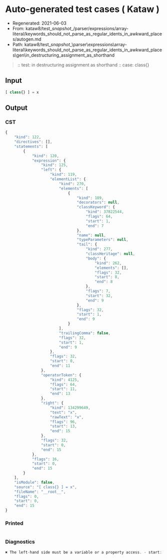 # Auto-generated test cases ( Kataw )
- Regenerated: 2021-06-03
- From: kataw8/test\__snapshot__/parser/expressions/array-literal/keywords_should_not_parse_as_regular_idents_in_awkward_places/autogen.md
- Path: kataw8/test\__snapshot__\parser\expressions\array-literal\keywords_should_not_parse_as_regular_idents_in_awkward_places\gen\in_destructuring_assignment_as_shorthand
> :: test: in destructuring assignment as shorthand
> :: case: class{}
## Input

`````js
[ class{} ] = x
`````
## Output

### CST

```javascript
{
    "kind": 122,
    "directives": [],
    "statements": [
        {
            "kind": 120,
            "expression": {
                "kind": 125,
                "left": {
                    "kind": 119,
                    "elementList": {
                        "kind": 270,
                        "elements": [
                            {
                                "kind": 189,
                                "decorators": null,
                                "classKeyword": {
                                    "kind": 37822544,
                                    "flags": 64,
                                    "start": 1,
                                    "end": 7
                                },
                                "name": null,
                                "typeParameters": null,
                                "tail": {
                                    "kind": 277,
                                    "classHeritage": null,
                                    "body": {
                                        "kind": 262,
                                        "elements": [],
                                        "flags": 32,
                                        "start": 8,
                                        "end": 8
                                    },
                                    "flags": 7,
                                    "start": 32,
                                    "end": 9
                                },
                                "flags": 32,
                                "start": 1,
                                "end": 9
                            }
                        ],
                        "trailingComma": false,
                        "flags": 32,
                        "start": 1,
                        "end": 9
                    },
                    "flags": 32,
                    "start": 0,
                    "end": 11
                },
                "operatorToken": {
                    "kind": 4125,
                    "flags": 64,
                    "start": 11,
                    "end": 13
                },
                "right": {
                    "kind": 134299649,
                    "text": "x",
                    "rawText": "x",
                    "flags": 96,
                    "start": 13,
                    "end": 15
                },
                "flags": 32,
                "start": 0,
                "end": 15
            },
            "flags": 16,
            "start": 0,
            "end": 15
        }
    ],
    "isModule": false,
    "source": "[ class{} ] = x",
    "fileName": "__root__",
    "flags": 0,
    "start": 0,
    "end": 15
}
```

### Printed

```javascript

```

### Diagnostics

```javascript
✖ The left-hand side must be a variable or a property access. - start: 11, end: 13

```

